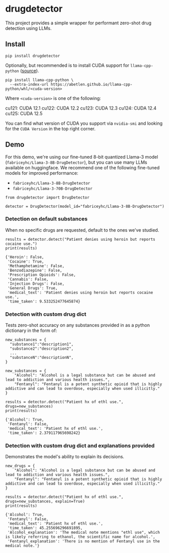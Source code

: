 # drugdetector

This project provides a simple wrapper for performant zero-shot drug detection using LLMs. 

## Install

```
pip install drugdetector
```

Optionally, but recommended is to install CUDA support for `llama-cpp-python` ([source](https://github.com/abetlen/llama-cpp-python)).

```
pip install llama-cpp-python \
  --extra-index-url https://abetlen.github.io/llama-cpp-python/whl/<cuda-version>
```

Where `<cuda-version>` is one of the following:

cu121: CUDA 12.1
cu122: CUDA 12.2
cu123: CUDA 12.3
cu124: CUDA 12.4
cu125: CUDA 12.5

You can find what version of CUDA you support via `nvidia-smi` and looking for the `CUDA Version` in the top right corner. 

## Demo

For this demo, we're using our fine-tuned 8-bit quantized Llama-3 model (`fabriceyhc/Llama-3-8B-DrugDetector`), but you can use many LLMs available on huggingface. 
We recommend one of the following fine-tuned models for improved performance:

- `fabriceyhc/Llama-3-8B-DrugDetector`
- `fabriceyhc/Llama-3-70B-DrugDetector`

```
from drugdetector import DrugDetector

detector = DrugDetector(model_id="fabriceyhc/Llama-3-8B-DrugDetector")
```


### Detection on default substances
When no specific drugs are requested, default to the ones we've studied.

```
results = detector.detect("Patient denies using heroin but reports cocaine use.")
print(results)
```

```
{'Heroin': False,
 'Cocaine': True,
 'Methamphetamine': False,
 'Benzodiazepine': False,
 'Prescription Opioids': False,
 'Cannabis': False,
 'Injection Drugs': False,
 'General Drugs': True,
 'medical_text': 'Patient denies using heroin but reports cocaine use.',
 'time_taken': 9.533252477645874}
```


### Detection with custom drug dict
Tests zero-shot accuracy on any substances provided in as a python dictionary in the form of:
```
new_substances = {
  "substance1":"description1",
  "substance2":"description2",
  ...
  "substanceN":"descriptionN",
}
```

```
new_substances = {
    "Alcohol": "Alcohol is a legal substance but can be abused and lead to addiction and various health issues.",
    "Fentanyl": "Fentanyl is a potent synthetic opioid that is highly addictive and can lead to overdose, especially when used illicitly."
}

results = detector.detect("Patient hx of ethl use.", drugs=new_substances)
print(results)
```

```
{'Alcohol': True,
 'Fentanyl': False,
 'medical_text': 'Patient hx of ethl use.',
 'time_taken': 2.379117965698242}
```
### Detection with custom drug dict and explanations provided
Demonstrates the model's ability to explain its decisions.
```
new_drugs = {
    "Alcohol": "Alcohol is a legal substance but can be abused and lead to addiction and various health issues.",
    "Fentanyl": "Fentanyl is a potent synthetic opioid that is highly addictive and can lead to overdose, especially when used illicitly."
}

results = detector.detect("Patient hx of ethl use.", drugs=new_substances, explain=True)
print(results)
```

```
{'Alcohol': True,
 'Fentanyl': False,
 'medical_text': 'Patient hx of ethl use.',
 'time_taken': 45.255696296691895,
 'Alcohol_explanation': 'The medical note mentions "ethl use", which is likely referring to ethanol, the scientific name for alcohol.',
 'Fentanyl_explanation': 'There is no mention of Fentanyl use in the medical note.'}
```
